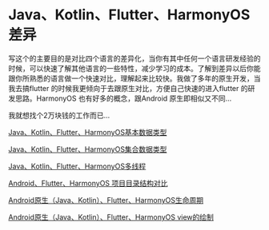 # Java、Kotlin、Flutter、HarmonyOS差异

写这个的主要目的是对比四个语言的差异化，当你有其中任何一个语言研发经验的时候，可以快速了解其他语言的一些特性，减少学习的成本。了解到差异以后你能跟你所熟悉的语言做一个快速对比，理解起来比较快。我做了多年的原生开发，当我去搞flutter 的时候我更倾向于去跟原生对比，方便自己快速的进入flutter 的研发思路。HarmonyOS 也有好多的概念，跟Android 原生即相似又不同... 

我就想找个2万块钱的工作而已...

[Java、Kotlin、Flutter、HarmonyOS基本数据类型](https://github.com/Ityang/Architect/blob/main/FuckDog/Java%E3%80%81Kotlin%E3%80%81Flutter%E3%80%81HarmonyOS%E5%9F%BA%E6%9C%AC%E7%B1%BB%E5%9E%8B.md)

[Java、Kotlin、Flutter、HarmonyOS集合数据类型]()

[Java、Kotlin、Flutter、HarmonyOS多线程]()

[Android、Flutter、HarmonyOS 项目目录结构对比]()

 [Android原生（Java、Kotlin）、Flutter、HarmonyOS生命周期]()

[Android原生（Java、Kotlin）、Flutter、HarmonyOS view的绘制]()
